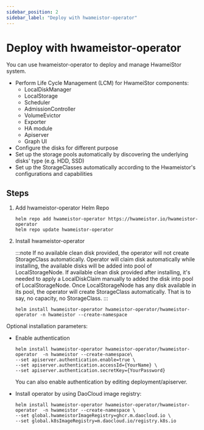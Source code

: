 ```yaml
---
sidebar_position: 2
sidebar_label: "Deploy with hwameistor-operator"
---
```


# Deploy with hwameistor-operator

You can use hwameistor-operator to deploy and manage HwameiStor system.

- Perform Life Cycle Management (LCM) for HwameiStor components:
    - LocalDiskManager
    - LocalStorage
    - Scheduler
    - AdmissionController
    - VolumeEvictor
    - Exporter
    - HA module
    - Apiserver
    - Graph UI
- Configure the disks for different purpose
- Set up the storage pools automatically by discovering the underlying disks' type (e.g. HDD, SSD)
- Set up the StorageClasses automatically according to the Hwameistor's configurations and capabilities

## Steps

1. Add hwameistor-operator Helm Repo

   ```console
   helm repo add hwameistor-operator https://hwameistor.io/hwameistor-operator
   helm repo update hwameistor-operator
   ```

2. Install hwameistor-operator

   :::note
   If no available clean disk provided, the operator will not create StorageClass automatically.
   Operator will claim disk automatically while installing, the available disks will be added into
   pool of LocalStorageNode. If available clean disk provided after installing, it's needed to apply
   a LocalDiskClaim manually to added the disk into pool of LocalStorageNode. Once LocalStorageNode has
   any disk available in its pool, the operator will create StorageClass automatically.
   That is to say, no capacity, no StorageClass.
   :::

   ```console
   helm install hwameistor-operator hwameistor-operator/hwameistor-operator -n hwameistor --create-namespace
   ```

Optional installation parameters:

- Enable authentication

  ```console
  helm install hwameistor-operator hwameistor-operator/hwameistor-operator  -n hwameistor --create-namespace\
  --set apiserver.authentication.enable=true \
  --set apiserver.authentication.accessId={YourName} \
  --set apiserver.authentication.secretKey={YourPassword}
  ```

  You can also enable authentication by editing deployment/apiserver.

- Install operator by using DaoCloud image registry:

  ```console
  helm install hwameistor-operator hwameistor-operator/hwameistor-operator  -n hwameistor --create-namespace \
  --set global.hwameistorImageRegistry=ghcr.m.daocloud.io \
  --set global.k8sImageRegistry=m.daocloud.io/registry.k8s.io
  ```
